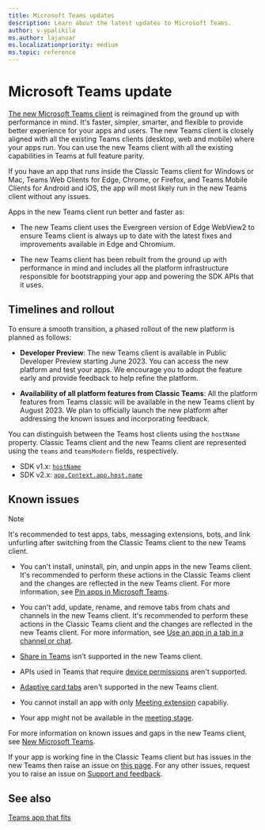 ```yaml
---
title: Microsoft Teams updates
description: Learn about the latest updates to Microsoft Teams.
author: v-ypalikila
ms.author: lajanuar
ms.localizationpriority: medium
ms.topic: reference
---
```

# Microsoft Teams update

[The new Microsoft Teams client](https://www.microsoft.com/en-us/microsoft-365/blog/2023/03/27/welcome-to-the-new-era-of-microsoft-teams/) is reimagined from the ground up with performance in mind. It's faster, simpler, smarter, and flexible to provide better experience for your apps and users. The new Teams client is closely aligned with all the existing Teams clients (desktop, web and mobile) where your apps run. You can use the new Teams client with all the existing capabilities in Teams at full feature parity.

If you have an app that runs inside the Classic Teams client for Windows or Mac, Teams Web Clients for Edge, Chrome, or Firefox, and Teams Mobile Clients for Android and iOS, the app will most likely run in the new Teams client without any issues.

Apps in the new Teams client run better and faster as:  

* The new Teams client uses the Evergreen version of Edge WebView2 to ensure Teams client is always up to date with the latest fixes and improvements available in Edge and Chromium.

* The new Teams client has been rebuilt from the ground up with performance in mind and includes all the platform infrastructure responsible for bootstrapping your app and powering the SDK APIs that it uses.  

## Timelines and rollout

To ensure a smooth transition, a phased rollout of the new platform is planned as follows:

* **Developer Preview**: The new Teams client is available in Public Developer Preview starting June  2023. You can access the new platform and test your apps. We encourage you to adopt the feature early and provide feedback to help refine the platform.

* **Availability of all platform features from Classic Teams**: All the platform features from Teams classic will be available in the new Teams client by August 2023. We plan to officially launch the new platform after addressing the known issues and incorporating feedback.

You can distinguish between the Teams host clients using the `hostName` property. Classic Teams client and the new Teams client are represented using the `teams` and `teamsModern` fields, respectively.

* SDK v1.x: [`hostName`](/javascript/api/@microsoft/teams-js/hostname?view=msteams-client-js-latest&preserve-view=true)
* SDK v2.x: [`app.Context.app.host.name`](/javascript/api/@microsoft/teams-js/app.appinfo?view=msteams-client-js-latest&preserve-view=true)

## Known issues

> [!NOTE]
> It's recommended to test apps, tabs, messaging extensions, bots, and link unfurling after switching from the Classic Teams client to the new Teams client.

* You can't install, uninstall, pin, and unpin apps in the new Teams client. It's recommended to perform these actions in the Classic Teams client and the changes are reflected in the new Teams client. For more information, see [Pin apps in Microsoft Teams](https://support.microsoft.com/office/pin-an-app-for-easy-access-3045fd44-6604-4ba7-8ecc-1c0d525e89ec).

* You can't add, update, rename, and remove tabs from chats and channels in the new Teams client. It's recommended to perform these actions in the Classic Teams client and the changes are reflected in the new Teams client. For more information, see [Use an app in a tab in a channel or chat](https://support.microsoft.com/office/use-an-app-in-a-tab-in-a-channel-or-chat-83d0514f-2134-4db5-80f2-e9b43e111d57).

* [Share in Teams](../concepts/build-and-test/share-to-teams-from-personal-app-or-tab.md) isn't supported in the new Teams client.

* APIs used in Teams that require [device permissions](../concepts/device-capabilities/native-device-permissions.md) aren't supported.

* [Adaptive card tabs](../tabs/how-to/build-adaptive-card-tabs.md) aren't supported in the new Teams client.

* You cannot install an app with only [Meeting extension](../apps-in-teams-meetings/teams-apps-in-meetings.md) capabiliy.

* Your app might not be available in the [meeting stage](../apps-in-teams-meetings/build-apps-for-teams-meeting-stage.md).

For more information on known issues and gaps in the new Teams client, see [New Microsoft Teams](/microsoftteams/new-teams-desktop-admin?tabs=teams-admin-center#known-issues).

If your app is working fine in the Classic Teams client but has issues in the new Teams then raise an issue on [this page](https://github.com/MicrosoftDocs/msteams-docs/issues/new?title=&body=%F0%9F%9A%A8%20Looks%20like%20you%20arrived%20from%20the%20internal%20review%20site%20%0A%F0%9F%9A%A8%20Do%20not%20enter%20Microsoft%20confidential%20information%20here%0A%0A%5BEnter%20feedback%20here%5D%0A%0A%0A---%0A%23%23%23%23%20Document%20Details%0A%0A%E2%9A%A0%20*Do%20not%20edit%20this%20section.%20It%20is%20required%20for%20learn.microsoft.com%20%E2%9E%9F%20GitHub%20issue%20linking.*%0A%0A*%20ID%3A%204c405ed3-f304-ff58-d32d-108fc725bb6a%0A*%20Version%20Independent%20ID%3A%204c405ed3-f304-ff58-d32d-108fc725bb6a%0A*%20Content%3A%20%5BMicrosoft%20Teams%20updates%20-%20Teams%5D(https%3A%2F%2Freview.learn.microsoft.com%2Fen-us%2Fmicrosoftteams%2Fplatform%2Fresources%2Fteams-updates%3Fbranch%3Dpr-en-us-8713)%0A*%20Content%20Source%3A%20%5Bmsteams-platform%2Fresources%2Fteams-updates.md%5D(https%3A%2F%2Fgithub.com%2FMicrosoftDocs%2Fmsteams-docs%2Fblob%2Fmain%2Fmsteams-platform%2Fresources%2Fteams-updates.md)%0A*%20Service%3A%20**msteams**%0A*%20GitHub%20Login%3A%20%40v-ypalikila%0A*%20Microsoft%20Alias%3A%20**lajanuar**). For any other issues, request you to raise an issue on [Support and feedback](../feedback.md#developer-community-forums).

## See also

[Teams app that fits](../overview.md)
